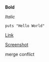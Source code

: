 **Bold**

*Italic*

```puts "Hello World"```

[Link](http://daringfireball.net/projects/markdown/syntax)

[Screenshot](https://raw.githubusercontent.com/DannyKalemba/phase-0-gps-1/master/Screenshot%20(2).png)



merge conflict